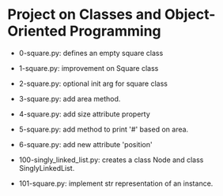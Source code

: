 # Project on Classes and Object-Oriented Programming

* 0-square.py: defines an empty square class

* 1-square.py: improvement on Square class

* 2-square.py: optional init arg for square class

* 3-square.py: add area method.

* 4-square.py: add size attribute property

* 5-square.py: add method to print '#' based on area.

* 6-square.py: add new attribute 'position'

* 100-singly_linked_list.py: creates a class Node and class SinglyLinkedList.

* 101-square.py: implement str representation of an instance.


